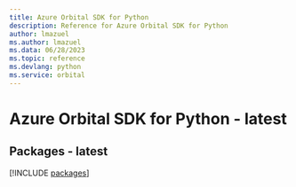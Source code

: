 ```yaml
---
title: Azure Orbital SDK for Python
description: Reference for Azure Orbital SDK for Python
author: lmazuel
ms.author: lmazuel
ms.data: 06/28/2023
ms.topic: reference
ms.devlang: python
ms.service: orbital
---
```

# Azure Orbital SDK for Python - latest
## Packages - latest
[!INCLUDE [packages](orbital-index.md)]